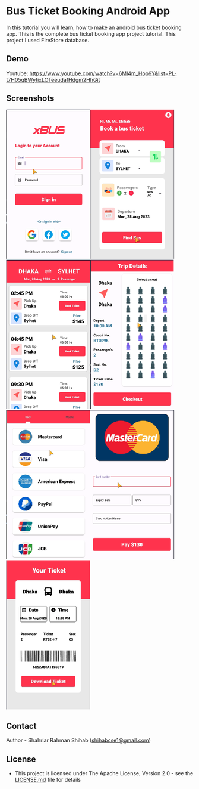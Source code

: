 # Bus Ticket Booking Android App
In this tutorial you will learn, how to make an android bus ticket booking app. This is the complete bus ticket booking app project tutorial. This project I used FireStore database.

## Demo
Youtube: https://www.youtube.com/watch?v=6Ml4m_Hop9Y&list=PL-t7H05qBWytixLOTeeudafHdgm2HhGit


## Screenshots
<img src="/b1.png" height="400px"/><img src="/b2.png" height="400px"/>
<img src="/b3.png" height="400px"/><img src="/b4.png" height="400px"/>
<img src="/b5.png" height="400px"/><img src="/b6.png" height="400px"/>
<img src="/b7.png" height="400px"/>


## Contact

Author - Shahriar Rahman Shihab ([shihabcse1@gmail.com](mailto:shihabcse1@gmail.com))


## License

* This project is licensed under The Apache License, Version 2.0 - see the [LICENSE.md](/LICENSE) file for details
